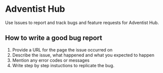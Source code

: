 # Adventist Hub
Use Issues to report and track bugs and feature requests for Adventist Hub.

## How to write a good bug report

1. Provide a URL for the page the issue occurred on
2. Describe the issue, what happened and what you expected to happen
3. Mention any error codes or messages
3. Write step by step instuctions to replicate the bug.
